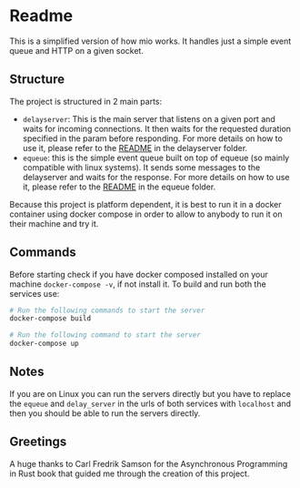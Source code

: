 # Readme

This is a simplified version of how mio works. It handles just a simple event queue and HTTP on a given socket.

## Structure

The project is structured in 2 main parts:

- `delayserver`: This is the main server that listens on a given port and waits for incoming connections. It then waits for the requested duration specified in the param before responding. For more details on how to use it, please refer to the [README](./delayserver/README.md) in the delayserver folder.
- `equeue`: this is the simple event queue built on top of equeue (so mainly compatible with linux systems). It sends some messages to the delayserver and waits for the response. For more details on how to use it, please refer to the [README](./equeue/README.md) in the equeue folder.

Because this project is platform dependent, it is best to run it in a docker container using docker compose in order to allow to anybody to run it on their machine and try it.

## Commands

Before starting check if you have docker composed installed on your machine `docker-compose -v`, if not install it. To build and run both the services use:

```bash
# Run the following commands to start the server
docker-compose build

# Run the following command to start the server
docker-compose up
```

## Notes

If you are on Linux you can run the servers directly but you have to replace the `equeue` and `delay_server` in the urls of both services with `localhost` and then you should be able to run the servers directly.

## Greetings

A huge thanks to Carl Fredrik Samson for the Asynchronous Programming in Rust book that guided me through the creation of this project.
